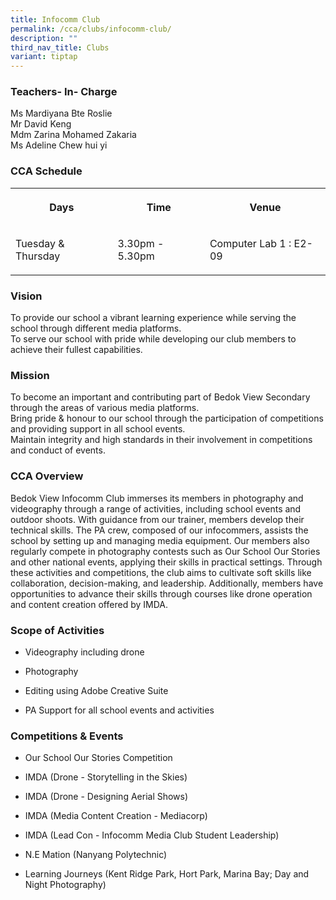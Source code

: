```yaml
---
title: Infocomm Club
permalink: /cca/clubs/infocomm-club/
description: ""
third_nav_title: Clubs
variant: tiptap
---
```

<h3>Teachers- In- Charge</h3>
<p>Ms Mardiyana Bte Roslie
<br>Mr David Keng
<br>Mdm Zarina Mohamed Zakaria
<br>Ms Adeline Chew hui yi</p>
<h3>CCA Schedule</h3>
<table style="minWidth: 75px">
<colgroup>
<col>
<col>
<col>
</colgroup>
<tbody>
<tr>
<th rowspan="1" colspan="1">
<p>Days</p>
</th>
<th rowspan="1" colspan="1">
<p>Time</p>
</th>
<th rowspan="1" colspan="1">
<p>Venue</p>
</th>
</tr>
<tr>
<td rowspan="1" colspan="1">
<p>Tuesday &amp; Thursday</p>
</td>
<td rowspan="1" colspan="1">
<p>3.30pm - 5.30pm</p>
</td>
<td rowspan="1" colspan="1">
<p>Computer Lab 1 : E2-09</p>
</td>
</tr>
</tbody>
</table>
<h3>Vision</h3>
<p>To provide our school a vibrant learning experience while serving the
school through different media platforms.
<br>To serve our school with pride while developing our club members to achieve
their fullest capabilities.</p>
<h3>Mission</h3>
<p>To become an important and contributing part of Bedok View Secondary through
the areas of various media platforms.
<br>Bring pride &amp; honour to our school through the participation of competitions
and providing support in all school events.
<br>Maintain integrity and high standards in their involvement in competitions
and conduct of events.</p>
<h3>CCA Overview</h3>
<p>Bedok View Infocomm Club immerses its members in photography and videography
through a range of activities, including school events and outdoor shoots.
With guidance from our trainer, members develop their technical skills.
The PA crew, composed of our infocommers, assists the school by setting
up and managing media equipment. Our members also regularly compete in
photography contests such as Our School Our Stories and other national
events, applying their skills in practical settings. Through these activities
and competitions, the club aims to cultivate soft skills like collaboration,
decision-making, and leadership. Additionally, members have opportunities
to advance their skills through courses like drone operation and content
creation offered by IMDA.</p>
<h3>Scope of Activities</h3>
<ul data-tight="true" class="tight">
<li>
<p>Videography including drone</p>
</li>
<li>
<p>Photography</p>
</li>
<li>
<p>Editing using Adobe Creative Suite</p>
</li>
<li>
<p>PA Support for all school events and activities</p>
</li>
</ul>
<h3>Competitions &amp; Events</h3>
<ul data-tight="true" class="tight">
<li>
<p>Our School Our Stories Competition</p>
</li>
<li>
<p>IMDA (Drone - Storytelling in the Skies)</p>
</li>
<li>
<p>IMDA (Drone - Designing Aerial Shows)</p>
</li>
<li>
<p>IMDA (Media Content Creation - Mediacorp)</p>
</li>
<li>
<p>IMDA (Lead Con - Infocomm Media Club Student Leadership)</p>
</li>
<li>
<p>N.E Mation (Nanyang Polytechnic)</p>
</li>
<li>
<p>Learning Journeys (Kent Ridge Park, Hort Park, Marina Bay; Day and Night
Photography)</p>
<p></p>
<p></p>
<p></p>
<p></p>
<p></p>
<p></p>
<p></p>
<p></p>
</li>
</ul>
<p></p>